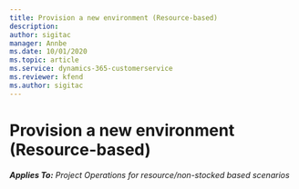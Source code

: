 ```yaml
---
title: Provision a new environment (Resource-based)
description: 
author: sigitac
manager: Annbe
ms.date: 10/01/2020
ms.topic: article
ms.service: dynamics-365-customerservice
ms.reviewer: kfend 
ms.author: sigitac
---
```


# Provision a new environment (Resource-based)

_**Applies To:** Project Operations for resource/non-stocked based scenarios_
